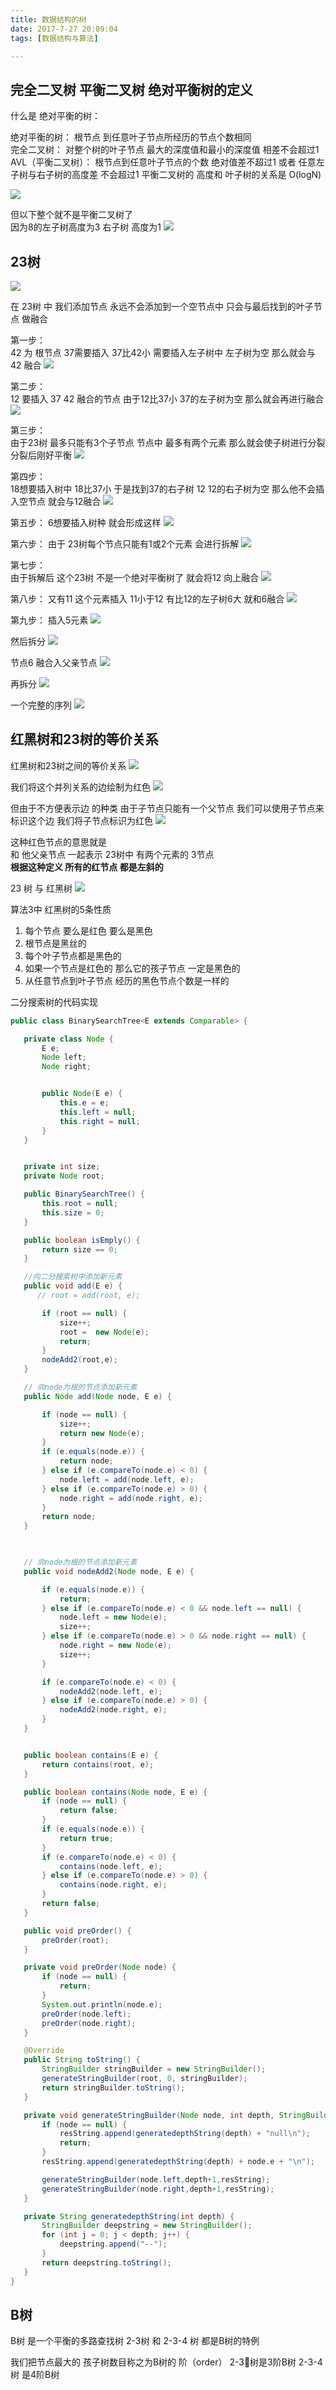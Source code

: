 ```yaml
---
title: 数据结构的树
date: 2017-7-27 20:09:04
tags: [数据结构与算法]

---
```


## 完全二叉树  平衡二叉树  绝对平衡树的定义

什么是 绝对平衡的树：

绝对平衡的树：    根节点  到任意叶子节点所经历的节点个数相同   
完全二叉树：   对整个树的叶子节点  最大的深度值和最小的深度值  相差不会超过1   
AVL（平衡二叉树）： 根节点到任意叶子节点的个数 绝对值差不超过1 
                或者 任意左子树与右子树的高度差 不会超过1 
                平衡二叉树的 高度和 叶子树的关系是 O(logN)

![](https://raw.githubusercontent.com/GuXiangFly/imagerepo/master/img20181006214450.png)


但以下整个就不是平衡二叉树了   
因为8的左子树高度为3  右子树 高度为1
![](https://raw.githubusercontent.com/GuXiangFly/imagerepo/master/img20181006214817.png)
## 23树

![](https://raw.githubusercontent.com/GuXiangFly/imagerepo/master/img20181006174413.png)


在 23树 中  我们添加节点 永远不会添加到一个空节点中
只会与最后找到的叶子节点 做融合

第一步：  
42 为 根节点   37需要插入  37比42小 需要插入左子树中 左子树为空 那么就会与 42 融合
![](https://raw.githubusercontent.com/GuXiangFly/imagerepo/master/img20181006175043.png)

第二步：  
12 要插入 37 42 融合的节点  由于12比37小  37的左子树为空   那么就会再进行融合
![](https://raw.githubusercontent.com/GuXiangFly/imagerepo/master/img20181006175409.png)

第三步：  
由于23树 最多只能有3个子节点  节点中 最多有两个元素  那么就会使子树进行分裂  分裂后刚好平衡
![](https://raw.githubusercontent.com/GuXiangFly/imagerepo/master/img20181006175657.png)

第四步：  
18想要插入树中   18比37小 于是找到37的右子树 12  12的右子树为空 那么他不会插入空节点  就会与12融合
![](https://raw.githubusercontent.com/GuXiangFly/imagerepo/master/img20181006175947.png)

第五步：
6想要插入树种  就会形成这样
![](https://raw.githubusercontent.com/GuXiangFly/imagerepo/master/img20181006205147.png)

第六步：
由于 23树每个节点只能有1或2个元素 会进行拆解
![](https://raw.githubusercontent.com/GuXiangFly/imagerepo/master/img20181006205404.png)

第七步：  
由于拆解后 这个23树 不是一个绝对平衡树了 就会将12 向上融合
![](https://raw.githubusercontent.com/GuXiangFly/imagerepo/master/img20181006205854.png)

第八步：
又有11 这个元素插入  11小于12 有比12的左子树6大  就和6融合
![](https://raw.githubusercontent.com/GuXiangFly/imagerepo/master/img20181006210104.png)

第九步：
插入5元素 
![](https://raw.githubusercontent.com/GuXiangFly/imagerepo/master/img20181006210255.png)

然后拆分
![](https://raw.githubusercontent.com/GuXiangFly/imagerepo/master/img20181006210423.png)

节点6 融合入父亲节点
![](https://raw.githubusercontent.com/GuXiangFly/imagerepo/master/img20181006210511.png)

再拆分
![](https://raw.githubusercontent.com/GuXiangFly/imagerepo/master/img20181006210607.png)



一个完整的序列
![](https://raw.githubusercontent.com/GuXiangFly/imagerepo/master/img20181006210906.png)



## 红黑树和23树的等价关系

红黑树和23树之间的等价关系
![](https://raw.githubusercontent.com/GuXiangFly/imagerepo/master/img20181006212136.png)

我们将这个并列关系的边绘制为红色
![](https://raw.githubusercontent.com/GuXiangFly/imagerepo/master/img20181006212326.png)

但由于不方便表示边 的种类  由于子节点只能有一个父节点 我们可以使用子节点来标识这个边 
我们将子节点标识为红色
![](https://raw.githubusercontent.com/GuXiangFly/imagerepo/master/img20181006212706.png)


这种红色节点的意思就是  
和 他父亲节点 一起表示 23树中 有两个元素的 3节点  
**根据这种定义  所有的红节点 都是左斜的**

23 树  与   红黑树
![](https://raw.githubusercontent.com/GuXiangFly/imagerepo/master/img20181006213232.png)


算法3中  红黑树的5条性质
 1. 每个节点 要么是红色 要么是黑色
 2. 根节点是黑丝的
 3. 每个叶子节点都是黑色的
 4. 如果一个节点是红色的 那么它的孩子节点 一定是黑色的
 5. 从任意节点到叶子节点 经历的黑色节点个数是一样的
 
 
 
 
 二分搜索树的代码实现
 ```java
public class BinarySearchTree<E extends Comparable> {

    private class Node {
        E e;
        Node left;
        Node right;


        public Node(E e) {
            this.e = e;
            this.left = null;
            this.right = null;
        }
    }


    private int size;
    private Node root;

    public BinarySearchTree() {
        this.root = null;
        this.size = 0;
    }

    public boolean isEmply() {
        return size == 0;
    }

    //向二分搜索树中添加新元素
    public void add(E e) {
       // root = add(root, e);

        if (root == null) {
            size++;
            root =  new Node(e);
            return;
        }
        nodeAdd2(root,e);
    }

    // 向node为根的节点添加新元素
    public Node add(Node node, E e) {

        if (node == null) {
            size++;
            return new Node(e);
        }
        if (e.equals(node.e)) {
            return node;
        } else if (e.compareTo(node.e) < 0) {
            node.left = add(node.left, e);
        } else if (e.compareTo(node.e) > 0) {
            node.right = add(node.right, e);
        }
        return node;
    }

   

    // 向node为根的节点添加新元素
    public void nodeAdd2(Node node, E e) {

        if (e.equals(node.e)) {
            return;
        } else if (e.compareTo(node.e) < 0 && node.left == null) {
            node.left = new Node(e);
            size++;
        } else if (e.compareTo(node.e) > 0 && node.right == null) {
            node.right = new Node(e);
            size++;
        }

        if (e.compareTo(node.e) < 0) {
            nodeAdd2(node.left, e);
        } else if (e.compareTo(node.e) > 0) {
            nodeAdd2(node.right, e);
        }
    }


    public boolean contains(E e) {
        return contains(root, e);
    }

    public boolean contains(Node node, E e) {
        if (node == null) {
            return false;
        }
        if (e.equals(node.e)) {
            return true;
        }
        if (e.compareTo(node.e) < 0) {
            contains(node.left, e);
        } else if (e.compareTo(node.e) > 0) {
            contains(node.right, e);
        }
        return false;
    }

    public void preOrder() {
        preOrder(root);
    }

    private void preOrder(Node node) {
        if (node == null) {
            return;
        }
        System.out.println(node.e);
        preOrder(node.left);
        preOrder(node.right);
    }

    @Override
    public String toString() {
        StringBuilder stringBuilder = new StringBuilder();
        generateStringBuilder(root, 0, stringBuilder);
        return stringBuilder.toString();
    }

    private void generateStringBuilder(Node node, int depth, StringBuilder resString) {
        if (node == null) {
            resString.append(generatedepthString(depth) + "null\n");
            return;
        }
        resString.append(generatedepthString(depth) + node.e + "\n");

        generateStringBuilder(node.left,depth+1,resString);
        generateStringBuilder(node.right,depth+1,resString);
    }

    private String generatedepthString(int depth) {
        StringBuilder deepstring = new StringBuilder();
        for (int j = 0; j < depth; j++) {
            deepstring.append("--");
        }
        return deepstring.toString();
    }
}
```


## B树

B树 是一个平衡的多路查找树
2-3树  和  2-3-4 树 都是B树的特例

我们把节点最大的 孩子树数目称之为B树的 阶（order）
2-3树是3阶B树  2-3-4 树 是4阶B树
